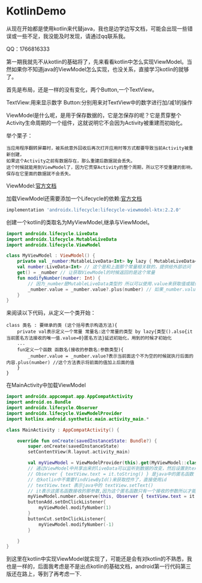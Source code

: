 # KotlinDemo

从现在开始都是使用kotlin来代替java，我也是边学边写文档，可能会出现一些错误或一些不足，我没能及时发现，请通过qq联系我。

QQ：1766816333

第一期我就先不从kotlin的基础将了，先来看看kotlin中怎么实现ViewModel。当然如果你不知道java的ViewModel怎么实现，也没关系，直接学习kotlin的就够了。

首先是布局，还是一样的没有变化，两个Button,一个TextView。

TextView:用来显示数字
Button:分别用来对TextView中的数字进行加/减1的操作

ViewModel是什么呢，是用于保存数据的，它是怎保存的呢？它是贯穿整个Activity生命周期的一个组件，这就说明它不会因为Activity被重建而初始化。

举个栗子：

    当应用程序翻转屏幕时，被系统意外回收后再次打开应用时等方式都要导致当前Activity被重新创建，
    如果这个Activity之前有数据存在，那么重建后数据就会丢失。
    这个时候就能用到ViewModel了，因为它贯穿Activity的整个周期，所以它不受重建的影响，
    保存在它里面的数据就不会丢失。

ViewModel:[官方文档](https://developer.android.google.cn/topic/libraries/architecture/viewmodel?hl=zh_cn#kotlin)

加载ViewModel还需要添加一个Lifecycle的依赖:[官方文档](https://developer.android.google.cn/jetpack/androidx/releases/lifecycle#declaring_dependencies)
```gradle
implementation 'androidx.lifecycle:lifecycle-viewmodel-ktx:2.2.0'
```

创建一个kotlin的类取名为MyViewModel,继承与ViewModel。
```kotlin
import androidx.lifecycle.LiveData
import androidx.lifecycle.MutableLiveData
import androidx.lifecycle.ViewModel

class MyViewModel : ViewModel() {
    private val _number:MutableLiveData<Int> by lazy { MutableLiveData<Int>().also{it.value=0} } // 延迟初始化
    val number:LiveData<Int> // 这个是和上面那个常量相关联的，提供给外部访问
    get() = _number // 让获取ViewModel的时候返回的是这个常量
    fun modifyNumber(number: Int) {
        // 因为_number是MutableLiveData类型的 所以可以使用.value来获取值或赋值
        _number.value = _number.value?.plus(number) // 如果_number.value不为空那么就进行？后的内容
    }
}
```

来阅读以下代码，从定义一个类开始：
```
class 类名 : 要继承的类 (这个括号表示构造方法){
    private val表示定义一个常量 常量名:这个常量的类型 by lazy{类型().also{it当前匿名方法接收的唯一值.value=0}匿名方法}延迟初始化，用到的时候才初始化
    ...
    fun定义一个函数 函数名(接收的参数名:参数类型){
        _number.value = _number.value?表示当前面这个不为空的时候就执行后面的内容.plus(number) //这个方法表示将前面的值加上后面的值
    }
}
```

在MainActivity中加载ViewModel
```kotlin
import androidx.appcompat.app.AppCompatActivity
import android.os.Bundle
import androidx.lifecycle.Observer
import androidx.lifecycle.ViewModelProvider
import kotlinx.android.synthetic.main.activity_main.*

class MainActivity : AppCompatActivity() {

    override fun onCreate(savedInstanceState: Bundle?) {
        super.onCreate(savedInstanceState)
        setContentView(R.layout.activity_main)

        val myViewModel = ViewModelProvider(this).get(MyViewModel::class.java) // MyViewModel::class.java 等同于Java中的MyViewModel.class 就是去找到这个类
        // 通过ViewModel中共享出来的liveData可以监听到数据的改变，然后设置到textView上
        // Observer { textView.text = it.toString() } 是java中的匿名函数
        // 在kotlin中不需要findViewById()来获取控件了，直接使用id
        // textView.text 表示java中的 textView.setText()
        // it表示这匿名函数接收的那参数,因为这个匿名函数只有一个接收的参数所以才能使用it
        myViewModel.number.observe(this, Observer { textView.text = it.toString() } )
        buttonAdd.setOnClickListener{
            myViewModel.modifyNumber(1)
        }
        buttonCut.setOnClickListener{
            myViewModel.modifyNumber(-1)
        }

    }
}
```

到这里在kotlin中实现ViewModel就实现了，可能还是会有对kotlin的不熟悉，我也是一样的，后面我考虑是不是出点kotlin的基础文档，android第一行代码第三版还在路上，等到了再考虑一下.